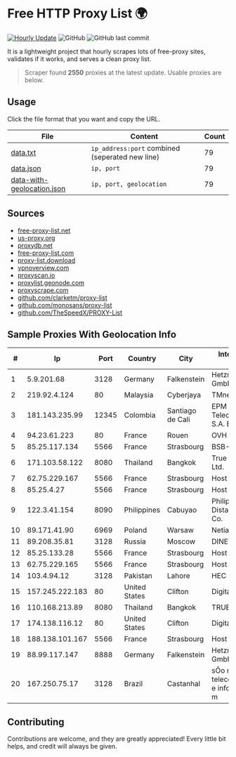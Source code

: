 
# Free HTTP Proxy List 🌍

[![Hourly Update](https://github.com/mertguvencli/http-proxy-list/actions/workflows/main.yml/badge.svg?branch=main)](https://github.com/mertguvencli/http-proxy-list/actions/workflows/main.yml)
![GitHub](https://img.shields.io/github/license/mertguvencli/http-proxy-list)
![GitHub last commit](https://img.shields.io/github/last-commit/mertguvencli/http-proxy-list)

It is a lightweight project that hourly scrapes lots of free-proxy sites, validates if it works, and serves a clean proxy list.


> Scraper found **2550** proxies at the latest update. Usable proxies are below.

## Usage

Click the file format that you want and copy the URL.


|File|Content|Count|
|----|-------|-----|
|[data.txt](https://raw.githubusercontent.com/mertguvencli/http-proxy-list/main/proxy-list/data.txt)|`ip_address:port` combined (seperated new line)|79|
|[data.json](https://raw.githubusercontent.com/mertguvencli/http-proxy-list/main/proxy-list/data.json)|`ip, port`|79|
|[data-with-geolocation.json](https://raw.githubusercontent.com/mertguvencli/http-proxy-list/main/proxy-list/data-with-geolocation.json)|`ip, port, geolocation`|79|

## Sources

* [free-proxy-list.net](https://free-proxy-list.net)
* [us-proxy.org](https://www.us-proxy.org)
* [proxydb.net](http://proxydb.net)
* [free-proxy-list.com](https://free-proxy-list.com/?page=&port=&type%5B%5D=http&type%5B%5D=https&up_time=0&search=Search)
* [proxy-list.download](https://www.proxy-list.download/HTTP)
* [vpnoverview.com](https://vpnoverview.com/privacy/anonymous-browsing/free-proxy-servers)
* [proxyscan.io](https://www.proxyscan.io)
* [proxylist.geonode.com](https://proxylist.geonode.com/api/proxy-list?limit=300&page=1&sort_by=lastChecked&sort_type=desc&protocols=http,https)
* [proxyscrape.com](https://api.proxyscrape.com/v2/?request=displayproxies&protocol=http&timeout=10000&country=all&ssl=all&anonymity=all)
* [github.com/clarketm/proxy-list](https://raw.githubusercontent.com/clarketm/proxy-list/master/proxy-list-raw.txt)
* [github.com/monosans/proxy-list](https://raw.githubusercontent.com/monosans/proxy-list/main/proxies/http.txt)
* [github.com/TheSpeedX/PROXY-List](https://raw.githubusercontent.com/TheSpeedX/PROXY-List/master/http.txt)


## Sample Proxies With Geolocation Info

|#|Ip|Port|Country|City|Internet Service Provider|
|-|--|----|-------|----|-------------------------|
|1|5.9.201.68|3128|Germany|Falkenstein|Hetzner Online GmbH|
|2|219.92.4.124|80|Malaysia|Cyberjaya|TMnet|
|3|181.143.235.99|12345|Colombia|Santiago de Cali|EPM Telecomunicaciones S.A. E.S.P.|
|4|94.23.61.223|80|France|Rouen|OVH ISP|
|5|85.25.117.134|5566|France|Strasbourg|BSB-SERVICE|
|6|171.103.58.122|8080|Thailand|Bangkok|True Internet Co., Ltd.|
|7|62.75.229.167|5566|France|Strasbourg|Host Europe GmbH|
|8|85.25.4.27|5566|France|Strasbourg|Host Europe GmbH|
|9|122.3.41.154|8090|Philippines|Cabuyao|Philippine Long Distance Telephone Co.|
|10|89.171.41.90|6969|Poland|Warsaw|Netia SA|
|11|89.208.35.81|3128|Russia|Moscow|DINET-HOSTING|
|12|85.25.133.28|5566|France|Strasbourg|Host Europe GmbH|
|13|62.75.229.165|5566|France|Strasbourg|Host Europe GmbH|
|14|103.4.94.12|3128|Pakistan|Lahore|HEC|
|15|157.245.222.183|80|United States|Clifton|DigitalOcean, LLC|
|16|110.168.213.89|8080|Thailand|Bangkok|TRUENET|
|17|174.138.116.12|80|United States|Clifton|DigitalOcean, LLC|
|18|188.138.101.167|5566|France|Strasbourg|Host Europe GmbH|
|19|88.99.117.147|8888|Germany|Falkenstein|Hetzner Online GmbH|
|20|167.250.75.17|3128|Brazil|Castanhal|sÔo miguel telecomunicaÔÔes e informatica ltda - m|



## Contributing

Contributions are welcome, and they are greatly appreciated! Every
little bit helps, and credit will always be given.

